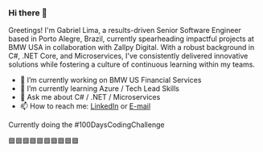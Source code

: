 
### Hi there 👋

Greetings! I'm Gabriel Lima, a results-driven Senior Software Engineer based in Porto Alegre, Brazil, currently spearheading impactful projects at BMW USA in collaboration with Zallpy Digital. With a robust background in C#, .NET Core, and Microservices, I've consistently delivered innovative solutions while fostering a culture of continuous learning within my teams.

- 🔭 I’m currently working on BMW US Financial Services
- 🌱 I’m currently learning Azure / Tech Lead Skills
- 💬 Ask me about C# / .NET / Microservices
- 📫 How to reach me: [LinkedIn](https://www.linkedin.com/in/gabrielnachtigal/) or [E-mail](mailto:gabriel.nachtigal@gmail.com)

Currently doing the #100DaysCodingChallenge

🟩🟩🟩🟩🟩🟩🟩🟩🟩🟩
